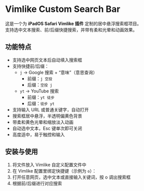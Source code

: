 # Vimlike Custom Search Bar

这是一个为 **iPadOS Safari Vimlike 插件** 定制的居中悬浮搜索框项目。  
支持选中文本搜索、前/后缀快捷搜索，并带有柔和光晕和动画效果。

## 功能特点

- 支持选中网页文本后自动填入搜索框  
- 支持快捷前/后缀：
  - `j` → Google 搜索 + “意味”（意思查询）  
    - 前缀：`j 空投`  
    - 后缀：`空投 j`  
  - `yt` → YouTube 搜索  
    - 前缀：`yt 徒步`  
    - 后缀：`徒步 yt`  
- 支持输入 URL 或普通关键字，自动打开  
- 搜索框居中悬浮，半透明偏黄色背景  
- 带柔和黄色光晕和缩放淡入动画  
- 自动选中文本，Esc 键单次即可关闭  
- 高度适中，易于触控和输入

## 安装与使用

1. 将文件放入 Vimlike 自定义配置文件中  
2. 在 Vimlike 配置里绑定快捷键（示例为 `o`）：
3. 打开任意网页，选中文本或直接输入关键词，按 o 调出搜索框
4. 根据前/后缀进行对应搜索

